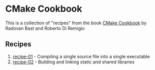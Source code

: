 # CMake Cookbook 

This is a collection of "recipes" from the book [CMake Cookbook](https://learning.oreilly.com/library/view/cmake-cookbook/9781788470711/) by Radovan Bast and Roberto Di Remigio

## Recipes

1. [recipe-01](./recipe-01) - Compiling a single source file into a single executable
2. [recipe-02](./recipe-02) - Building and linking static and shared libraries 
